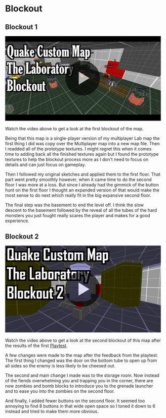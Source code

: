 # Blockout

## Blockout 1

[![Video_Thumbnail](https://github.com/YN0T12/QuakeMapSinglePlayer/blob/main/Images/Quake%20Singleplayer%20Blockout%20Lab.PNG)](https://www.youtube.com/watch?v=btxqacL8PsE&ab_channel=YN0T)

Watch the video above to get a look at the first blockout of the map. 

Being that this map is a single-player version of my multiplayer Lab map the first thing I did was copy over the Multiplayer map into a new map file. Then I readded all of the prototype textures. I might regret this when it comes time to adding back all the finished textures again but I found the prototype textures to help the blockout process more as I don't need to focus on details and can just focus on gameplay. 

Then I followed my original sketches and applied them to the first floor. That part went pretty smoothly however, when it came time to do the second floor I was more at a loss. But since I already had the gimmick of the button hunt on the first floor I thought an expanded version of that would make the most sense to do next which really fit in the big expansive second floor. 

The final step was the basement to end the level off. I think the slow descent to the basement followed by the reveal of all the tubes of the hard monsters you just fought really scares the player and makes for a good experience. 

## Blockout 2

[![Video_Thumbnail](https://github.com/YN0T12/QuakeMapSinglePlayer/blob/main/Images/Quake%20Singleplayer%20Blockout%20Lab%202.png)](https://www.youtube.com/watch?v=HFUzl75ELGw&ab_channel=YN0T)

Watch the video above to get a look at the second blockout of this map after the results of the first [Playtest](playtesting.md).

A few changes were made to the map after the feedback from the playtest. The first thing I changed was the door on the bottom tube to open up from all sides so the enemy is less likely to be cheesed out.

The second and main change I made was to the storage room. Now instead of the fiends overwhelming you and trapping you in the corner, there are now zombies and bomb blocks to introduce you to the grenade launcher and to ease you into the zombies on the second floor.

And finally, I added fewer buttons on the second floor. It seemed too annoying to find 8 buttons in that wide open space so I toned it down to 6 instead and tried to make them more obvious.
